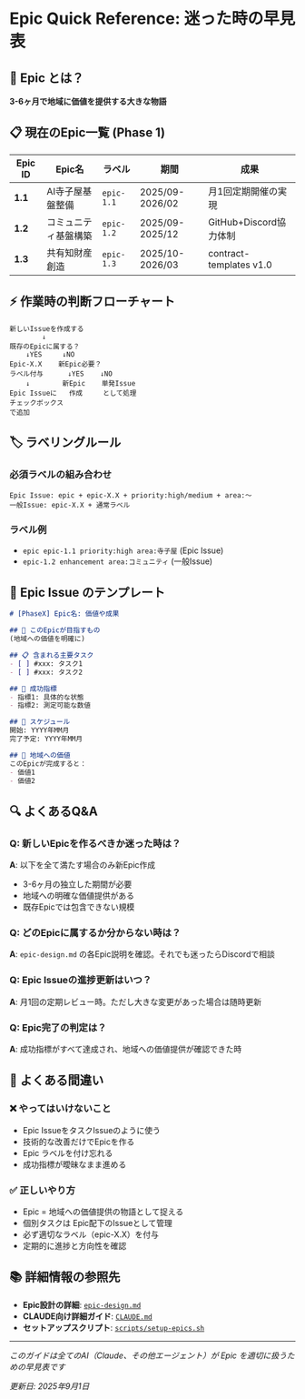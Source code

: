 # Epic Quick Reference: 迷った時の早見表

## 🎯 Epic とは？
**3-6ヶ月で地域に価値を提供する大きな物語**

## 📋 現在のEpic一覧 (Phase 1)

| Epic ID | Epic名 | ラベル | 期間 | 成果 |
|---------|--------|--------|------|------|
| **1.1** | AI寺子屋基盤整備 | `epic-1.1` | 2025/09-2026/02 | 月1回定期開催の実現 |
| **1.2** | コミュニティ基盤構築 | `epic-1.2` | 2025/09-2025/12 | GitHub+Discord協力体制 |
| **1.3** | 共有知財産創造 | `epic-1.3` | 2025/10-2026/03 | contract-templates v1.0 |

## ⚡ 作業時の判断フローチャート

```
新しいIssueを作成する
        ↓
既存のEpicに属する？
    ↓YES     ↓NO
Epic-X.X    新Epic必要？
ラベル付与      ↓YES    ↓NO
    ↓        新Epic    単発Issue
Epic Issueに   作成     として処理
チェックボックス
で追加
```

## 🏷️ ラベリングルール

### 必須ラベルの組み合わせ
```
Epic Issue: epic + epic-X.X + priority:high/medium + area:〜
一般Issue: epic-X.X + 通常ラベル
```

### ラベル例
- `epic epic-1.1 priority:high area:寺子屋` (Epic Issue)
- `epic-1.2 enhancement area:コミュニティ` (一般Issue)

## 📝 Epic Issue のテンプレート

```markdown
# [PhaseX] Epic名: 価値や成果

## 🎯 このEpicが目指すもの
(地域への価値を明確に)

## 📋 含まれる主要タスク
- [ ] #xxx: タスク1
- [ ] #xxx: タスク2

## 🏁 成功指標
- 指標1: 具体的な状態
- 指標2: 測定可能な数値

## 📅 スケジュール
開始: YYYY年MM月
完了予定: YYYY年MM月

## 🌟 地域への価値
このEpicが完成すると：
- 価値1
- 価値2
```

## 🔍 よくあるQ&A

### Q: 新しいEpicを作るべきか迷った時は？
**A**: 以下を全て満たす場合のみ新Epic作成
- 3-6ヶ月の独立した期間が必要
- 地域への明確な価値提供がある  
- 既存Epicでは包含できない規模

### Q: どのEpicに属するか分からない時は？
**A**: `epic-design.md` の各Epic説明を確認。それでも迷ったらDiscordで相談

### Q: Epic Issueの進捗更新はいつ？
**A**: 月1回の定期レビュー時。ただし大きな変更があった場合は随時更新

### Q: Epic完了の判定は？
**A**: 成功指標がすべて達成され、地域への価値提供が確認できた時

## 🚨 よくある間違い

### ❌ やってはいけないこと
- Epic IssueをタスクIssueのように使う
- 技術的な改善だけでEpicを作る
- Epic ラベルを付け忘れる
- 成功指標が曖昧なまま進める

### ✅ 正しいやり方
- Epic = 地域への価値提供の物語として捉える
- 個別タスクは Epic配下のIssueとして管理
- 必ず適切なラベル（epic-X.X）を付与
- 定期的に進捗と方向性を確認

## 📚 詳細情報の参照先

- **Epic設計の詳細**: [`epic-design.md`](./epic-design.md)
- **CLAUDE向け詳細ガイド**: [`CLAUDE.md`](./CLAUDE.md)
- **セットアップスクリプト**: [`scripts/setup-epics.sh`](./scripts/setup-epics.sh)

---
*このガイドは全てのAI（Claude、その他エージェント）が Epic を適切に扱うための早見表です*

*更新日: 2025年9月1日*